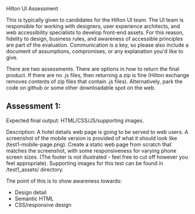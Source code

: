 Hilton UI Assessment

This is typically given to candidates for the Hilton UI team. The UI team is responsible for working with designers, user experience architects, and web accessibility specialists to develop front-end assets. For this reason, fidelity to design, business rules, and awareness of accessible principles are part of the evaluation. Communication is a key, so please also include a document of assumptions, compromises, or any explanation you'd like to give.

There are two assessments. There are options in how to return the final product. If there are no .js files, then returning a zip is fine (Hilton exchange removes contents of zip files that contain .js files). Alternatively, park the code on github or some other downloadable spot on the web.

## Assessment 1:

Expected final output:
HTML/CSS/JS/supporting images.

Description:
A hotel details web page is going to be served to web users. A screenshot of the mobile version is provided of what it should look like (test1-mobile-page.png). Create a static web page from scratch that matches the screenshot, with some responsiveness for varying phone screen sizes. (The footer is not illustrated - feel free to cut off however you feel appropriate). Supporting images for this test can be found in /test1_assets/ directory.

The point of this is to show awareness towards:

- Design detail
- Semantic HTML
- CSS/responsive design
